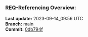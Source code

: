 ### **REQ-Referencing Overview:**

**Last update:** 2023-09-14_09:56 UTC  
**Branch:** main  
**Commit:** [0db794f](https://github.com/mhatzl/evident/commit/0db794f0d53d68aa7d0d4bf2239e2e76e4fa5327)  
